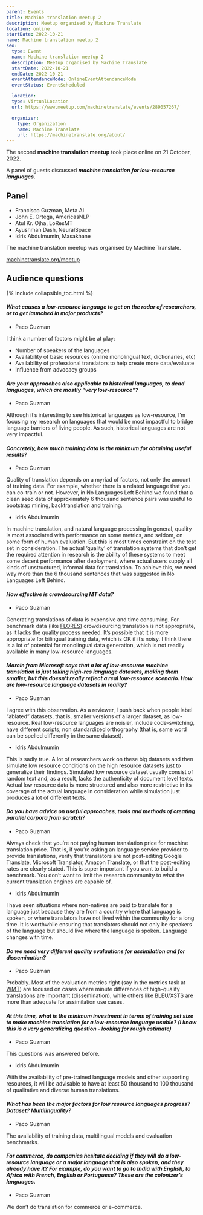```yaml
---
parent: Events
title: Machine translation meetup 2
description: Meetup organised by Machine Translate
location: online
startDate: 2022-10-21
name: Machine translation meetup 2
seo:
  type: Event
  name: Machine translation meetup 2
  description: Meetup organised by Machine Translate
  startDate: 2022-10-21
  endDate: 2022-10-21
  eventAttendanceMode: OnlineEventAttendanceMode
  eventStatus: EventScheduled

  location:
  type: VirtualLocation
  url: https://www.meetup.com/machinetranslate/events/289057267/

  organizer:
    type: Organization
    name: Machine Translate
    url: https://machinetranslate.org/about/
---
```


The second **machine translation meetup** took place online on 21 October, 2022.

A panel of guests discussed ***machine translation for low-resource languages***.

## Panel

- Francisco Guzman, Meta AI
- John E. Ortega, AmericasNLP
- Atul Kr. Ojha, LoResMT
- Ayushman Dash, NeuralSpace
- Idris Abdulmumin, Masakhane

The machine translation meetup was organised by Machine Translate.

[machinetranslate.org/meetup](http://machinetranslate.org/meetup)


## Audience questions

{% include collapsible_toc.html %}

#### *What causes a low-resource language to get on the radar of researchers, or to get launched in major products?*

- Paco Guzman

I think a number of factors might be at play:
  - Number of speakers of the languages
  - Availability of basic resources (online monolingual text, dictionaries, etc)
  - Availability of professional translators to help create more data/evaluate
  - Influence from advocacy groups


#### *Are your approaches also applicable to historical languages, to dead languages, which are mostly "very low-resource"?*

- Paco Guzman

Although it’s interesting to see historical languages as low-resource, I’m focusing my research on languages that would be most impactful to bridge language barriers of living people.
As such, historical languages are not very impactful.

#### *Concretely, how much training data is the minimum for obtaining useful results?*

- Paco Guzman

Quality of translation depends on a myriad of factors, not only the amount of training data.
For example, whether there is a related language that you can co-train or not.
However, in No Languages Left Behind we found that a clean seed data of approximately 6 thousand sentence pairs was useful to bootstrap mining, backtranslation and training.

- Idris Abdulmumin

In machine translation, and natural language processing in general, quality is most associated with performance on some metrics, and seldom, on some form of human evaluation.
But this is most times constraint on the test set in consideration.
The actual ‘quality’ of translation systems that don’t get the required attention in research is the ability of these systems to meet some decent performance after deployment, where actual users supply all kinds of unstructured, informal data for translation.
To achieve this, we need way more than the 6 thousand sentences that was suggested in No Languages Left Behind.


#### *How effective is crowdsourcing MT data?*

- Paco Guzman

Generating translations of data is expensive and time consuming.
For benchmark data (like [FLORES](/customisation/parallel-data.md)) crowdsourcing translation is not appropriate, as it lacks the quality process needed.
It’s possible that it is more appropriate for bilingual training data, which is OK if it’s noisy.
I think there is a lot of potential for monolingual data generation, which is not readily available in many low-resource languages.


#### *Marcin from Microsoft says that a lot of low-resource machine translation is just taking high-res language datasets, making them smaller, but this doesn’t really reflect a real low-resource scenario.  How are low-resource language datasets in reality?*

- Paco Guzman

I agree with this observation.
As a reviewer, I push back when people label “ablated” datasets, that is, smaller versions of a larger dataset, as low-resource.
Real low-resource languages are noisier, include code-switching, have different scripts, non standardized orthography (that is, same word can be spelled differently in the same dataset).

- Idris Abdulmumin

This is sadly true.
A lot of researchers work on these big datasets and then simulate low resource conditions on the high resource datasets just to generalize their findings.
Simulated low resource dataset usually consist of random text and, as a result, lacks the authenticity of document level texts.
Actual low resource data is more structured and also more restrictive in its coverage of the actual language in consideration while simulation just produces a lot of different texts.

#### *Do you have advice on useful approaches, tools and methods of creating parallel corpora from scratch?*

- Paco Guzman

Always check that you’re not paying human translation price for machine translation price.
That is, if you’re asking an language service provider to provide translations, verify that translators are not post-editing Google Translate, Microsoft Translator, Amazon Translate, or that the post-editing rates are clearly stated.
This is super important if you want to build a benchmark.
You don’t want to limit the research community to what the current translation engines are capable of.

- Idris Abdulmumin

I have seen situations where non-natives are paid to translate for a language just because they are from a country where that language is spoken, or where translators have not lived within the community for a long time.
It is worthwhile ensuring that translators should not only be speakers of the language but should live where the language is spoken.
Language changes with time.

#### *Do we need very different quality evaluations for assimilation and for dissemination?*

- Paco Guzman

Probably.
Most of the evaluation metrics right (say in the metrics task at [WMT](/wmt.md)) are focused on cases where minute differences of high-quality translations are important (dissemination), while others like BLEU/XSTS are more than adequate for assimilation use cases.


#### *At this time, what is the minimum investment in terms of training set size to make machine translation for a low-resource language usable? (I know this is a very generalizing question - looking for rough estimate)*

- Paco Guzman

This questions was answered before.

- Idris Abdulmumin

With the availability of pre-trained language models and other supporting resources, it will be advisable to have at least 50 thousand to 100 thousand of qualitative and diverse human translations.

#### *What has been the major factors for low resource languages progress? Dataset? Multilinguality?*

- Paco Guzman

The availability of training data, multilingual models and evaluation benchmarks.

#### *For commerce, do companies hesitate deciding if they will do a low-resource language or a major language that is also spoken, and they already have it? For example, do you want to go to India with English, to Africa with French, English or Portuguese? These are the colonizer’s languages.*

- Paco Guzman

We don’t do translation for commerce or e-commerce.
